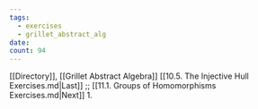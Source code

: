 ```yaml
---
tags:
  - exercises
  - grillet_abstract_alg
date:
count: 94
---
```

[[Directory]], [[Grillet Abstract Algebra]]
[[10.5. The Injective Hull Exercises.md|Last]] ;; [[11.1. Groups of Homomorphisms Exercises.md|Next]]
1. 